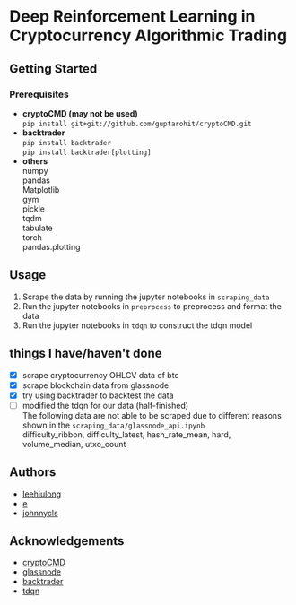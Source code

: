 # Deep Reinforcement Learning in Cryptocurrency Algorithmic Trading


## Getting Started
### Prerequisites
* **cryptoCMD (may not be used)**<br/>
	`pip install git+git://github.com/guptarohit/cryptoCMD.git`
* **backtrader**<br/>
	`pip install backtrader`<br/>
	`pip install backtrader[plotting]`
* **others**<br/>
	numpy<br/>
	pandas<br/>
	Matplotlib<br/>
	gym<br/>
	pickle<br/>
	tqdm<br/>
	tabulate<br/>
	torch<br/>
	pandas.plotting<br/>

## Usage
1. Scrape the data by running the jupyter notebooks in `scraping_data`
2. Run the jupyter notebooks in `preprocess` to preprocess and format the data
3. Run the jupyter notebooks in `tdqn` to construct the tdqn model

## things I have/haven't done
- [x] scrape cryptocurrency OHLCV data of btc
- [x] scrape blockchain data from glassnode 
- [x] try using backtrader to backtest the data 
- [ ] modified the tdqn for our data (half-finished)<br/>
The following data are not able to be scraped due to different reasons shown in the `scraping_data/glassnode_api.ipynb`<br/>
difficulty_ribbon, difficulty_latest, hash_rate_mean, hard, volume_median, utxo_count

## Authors
* [leehiulong](https://github.com/leehiulong)
* [e](https://github.com/Nonug)
* [johnnycls](https://github.com/johnnycls)

## Acknowledgements
* [cryptoCMD](https://github.com/guptarohit/cryptoCMD)
* [glassnode](https://glassnode.com/)
* [backtrader](https://www.backtrader.com/)
* [tdqn](https://github.com/ThibautTheate/An-Application-of-Deep-Reinforcement-Learning-to-Algorithmic-Trading)